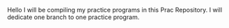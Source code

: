 
Hello I will be compiling my practice programs in this Prac Repository. I will dedicate one branch to one practice program.
